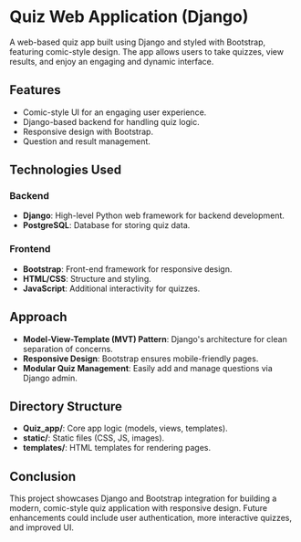 # Quiz Web Application (Django)

A web-based quiz app built using Django and styled with Bootstrap, featuring comic-style design. The app allows users to take quizzes, view results, and enjoy an engaging and dynamic interface.

## Features

- Comic-style UI for an engaging user experience.
- Django-based backend for handling quiz logic.
- Responsive design with Bootstrap.
- Question and result management.

## Technologies Used

### Backend
- **Django**: High-level Python web framework for backend development.
- **PostgreSQL**: Database for storing quiz data.

### Frontend
- **Bootstrap**: Front-end framework for responsive design.
- **HTML/CSS**: Structure and styling.
- **JavaScript**: Additional interactivity for quizzes.

## Approach

- **Model-View-Template (MVT) Pattern**: Django's architecture for clean separation of concerns.
- **Responsive Design**: Bootstrap ensures mobile-friendly pages.
- **Modular Quiz Management**: Easily add and manage questions via Django admin.

## Directory Structure

- **Quiz_app/**: Core app logic (models, views, templates).
- **static/**: Static files (CSS, JS, images).
- **templates/**: HTML templates for rendering pages.

## Conclusion

This project showcases Django and Bootstrap integration for building a modern, comic-style quiz application with responsive design. Future enhancements could include user authentication, more interactive quizzes, and improved UI.

